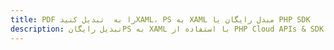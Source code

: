 ---title: PDF را به  تبدیل کنیدXAML، PS به XAML مبدل رایگان یا PHP SDKdescription: تبدیل رایگانPS به XAML با استفاده از PHP Cloud APIs & SDK همچنین اسناد PDF را در Cloud ایجاد، ویرایش و رندر کنید.---